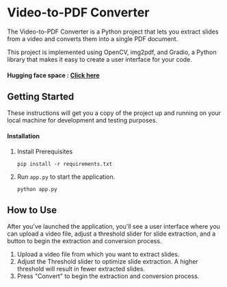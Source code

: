# Video-to-PDF Converter

The Video-to-PDF Converter is a Python project that lets you extract slides from a video and converts them into a single PDF document.

This project is implemented using OpenCV, img2pdf, and Gradio, a Python library that makes it easy to create a user interface for your code.

#### Hugging face space : [Click here](https://huggingface.co/spaces/Ayushnangia/slidex)

## Getting Started

These instructions will get you a copy of the project up and running on your local machine for development and testing purposes.


#### Installation 
 1. Install Prerequisites
	 
	 `pip install -r requirements.txt` 
2.  Run `app.py` to start the application.
        
    `python app.py` 
    

## How to Use

After you've launched the application, you'll see a user interface where you can upload a video file, adjust a threshold slider for slide extraction, and a button to begin the extraction and conversion process.

1.  Upload a video file from which you want to extract slides.
2.  Adjust the Threshold slider to optimize slide extraction. A higher threshold will result in fewer extracted slides.
3.  Press "Convert" to begin the extraction and conversion process.

